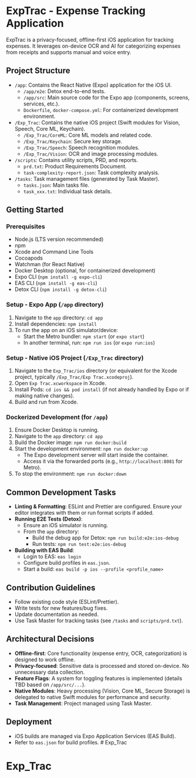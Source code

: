 # ExpTrac - Expense Tracking Application

ExpTrac is a privacy-focused, offline-first iOS application for tracking expenses. It leverages on-device OCR and AI for categorizing expenses from receipts and supports manual and voice entry.

## Project Structure

- `/app`: Contains the React Native (Expo) application for the iOS UI.
  - `/app/e2e`: Detox end-to-end tests.
  - `/app/src`: Main source code for the Expo app (components, screens, services, etc.).
  - `Dockerfile`, `docker-compose.yml`: For containerized development environment.
- `/Exp_Trac`: Contains the native iOS project (Swift modules for Vision, Speech, Core ML, Keychain).
  - `/Exp_Trac/CoreML`: Core ML models and related code.
  - `/Exp_Trac/Keychain`: Secure key storage.
  - `/Exp_Trac/Speech`: Speech recognition modules.
  - `/Exp_Trac/Vision`: OCR and image processing modules.
- `/scripts`: Contains utility scripts, PRD, and reports.
  - `prd.txt`: Product Requirements Document.
  - `task-complexity-report.json`: Task complexity analysis.
- `/tasks`: Task management files (generated by Task Master).
  - `tasks.json`: Main tasks file.
  - `task_xxx.txt`: Individual task details.

## Getting Started

### Prerequisites

- Node.js (LTS version recommended)
- npm
- Xcode and Command Line Tools
- Cocoapods
- Watchman (for React Native)
- Docker Desktop (optional, for containerized development)
- Expo CLI (`npm install -g expo-cli`)
- EAS CLI (`npm install -g eas-cli`)
- Detox CLI (`npm install -g detox-cli`)

### Setup - Expo App (`/app` directory)

1.  Navigate to the `app` directory: `cd app`
2.  Install dependencies: `npm install`
3.  To run the app on an iOS simulator/device:
    - Start the Metro bundler: `npm start` (or `expo start`)
    - In another terminal, run: `npm run ios` (or `expo run:ios`)

### Setup - Native iOS Project (`/Exp_Trac` directory)

1.  Navigate to the `Exp_Trac/ios` directory (or equivalent for the Xcode project, typically `/Exp_Trac/Exp Trac.xcodeproj`).
2.  Open `Exp Trac.xcworkspace` in Xcode.
3.  Install Pods: `cd ios && pod install` (if not already handled by Expo or if making native changes).
4.  Build and run from Xcode.

### Dockerized Development (for `/app`)

1.  Ensure Docker Desktop is running.
2.  Navigate to the `app` directory: `cd app`
3.  Build the Docker image: `npm run docker:build`
4.  Start the development environment: `npm run docker:up`
    - The Expo development server will start inside the container.
    - Access it via the forwarded ports (e.g., `http://localhost:8081` for Metro).
5.  To stop the environment: `npm run docker:down`

## Common Development Tasks

-   **Linting & Formatting**: ESLint and Prettier are configured. Ensure your editor integrates with them or run format scripts if added.
-   **Running E2E Tests (Detox)**:
    -   Ensure an iOS simulator is running.
    -   From the `app` directory:
        -   Build the debug app for Detox: `npm run build:e2e:ios-debug`
        -   Run tests: `npm run test:e2e:ios-debug`
-   **Building with EAS Build**:
    -   Login to EAS: `eas login`
    -   Configure build profiles in `eas.json`.
    -   Start a build: `eas build -p ios --profile <profile_name>`

## Contribution Guidelines

-   Follow existing code style (ESLint/Prettier).
-   Write tests for new features/bug fixes.
-   Update documentation as needed.
-   Use Task Master for tracking tasks (see `/tasks` and `scripts/prd.txt`).

## Architectural Decisions

-   **Offline-first**: Core functionality (expense entry, OCR, categorization) is designed to work offline.
-   **Privacy-focused**: Sensitive data is processed and stored on-device. No unnecessary data collection.
-   **Feature Flags**: A system for toggling features is implemented (details TBD based on `/app/src/...`).
-   **Native Modules**: Heavy processing (Vision, Core ML, Secure Storage) is delegated to native Swift modules for performance and security.
-   **Task Management**: Project managed using Task Master.

## Deployment

-   iOS builds are managed via Expo Application Services (EAS Build).
-   Refer to `eas.json` for build profiles. # Exp_Trac
# Exp_Trac

